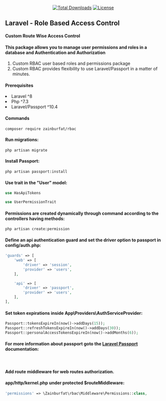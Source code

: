 <p align="center">
    <a href="https://packagist.org/packages/zainburfat/rbac"><img
            src="https://img.shields.io/badge/Downloads-demo-green" alt="Total Downloads"></a>
    <!--<a href="https://packagist.org/packages/zainburfat/rbac"><img src="https://img.shields.io/packagist/v/laravel/framework" alt="Latest Stable Version"></a> -->
    <a href="https://packagist.org/packages/zainburfat/rbac"><img
            src="https://img.shields.io/packagist/l/laravel/framework" alt="License"></a>
</h4>

<h2>Laravel - Role Based Access Control</h2>

<h4>Custom Route Wise Access Control</h4>
<h4>This package allows you to manage user permissions and roles in a database and Authentication and Authorization</h4>
<ol type="1">
    <li>Custom RBAC user based roles and permissions package</li>
    <li>Custom RBAC provides flexibility to use Laravel/Passport in a matter of minutes.</li>
</ol>

<h4>Prerequisites</h4>
<li>Laravel ^8</li>
<li>Php ^7.3</li>
<li>Laravel/Passport ^10.4</li>

<h4>Commands</h4>

```console
composer require zainburfat/rbac
```

<h4>Run migrations:</h4>

```console
php artisan migrate
```

<h4>Install Passport:</h4>

```console
php artisan passport:install
```

<h4>Use trait in the "User" model:</h4>

```php
use HasApiTokens

use UserPermissionTrait
```

<h4>Permissions are created dynamically through command according to the controllers having methods:</h4>

```console
php artisan create:permission
```

<h4>Define an api authentication guard and set the driver option to passport in config/auth.php:</h4>

```php
'guards' => [
    'web' => [
        'driver' => 'session',
        'provider' => 'users',
    ],
 
    'api' => [
        'driver' => 'passport',
        'provider' => 'users',
    ],
],
```

<h4>Set token expirations inside App\Providers\AuthServiceProvider:</h4>

```php
Passport::tokensExpireIn(now()->addDays(15));
Passport::refreshTokensExpireIn(now()->addDays(30));
Passport::personalAccessTokensExpireIn(now()->addMonths(6));
```

<h4>For more information about passport goto the <a href="https://laravel.com/docs/9.x/passport" target="_blank">Laravel Passport</a> documentation:</h4>

<br>
<h4>Add route middleware for web routes authorization.</h4>
<h4>app/http/kernel.php under protected $routeMiddleware:</h4>

```php
'permissions' => \Zainburfat\rbac\Middleware\Permissions::class,
```
